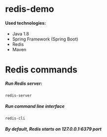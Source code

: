 # redis-demo


#### Used technologies:
* Java 1.8
* Spring Framework (Spring Boot)
* Redis
* Maven



# Redis commands
##### Run Redis server:
    redis-server
##### Run command line interface
    redis-cli
    
##### By default, Redis starts on 127.0.0.1:6379 port
